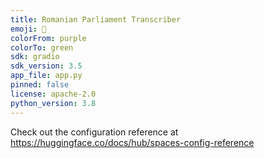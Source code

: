```yaml
---
title: Romanian Parliament Transcriber
emoji: 🐢
colorFrom: purple
colorTo: green
sdk: gradio
sdk_version: 3.5
app_file: app.py
pinned: false
license: apache-2.0
python_version: 3.8
---
```


Check out the configuration reference at https://huggingface.co/docs/hub/spaces-config-reference
